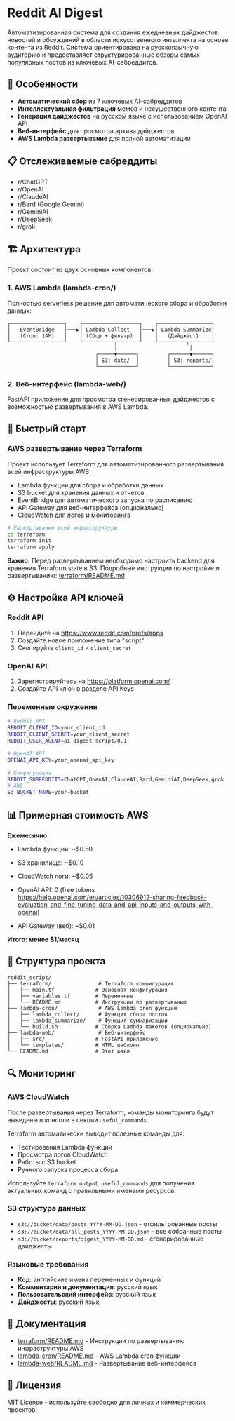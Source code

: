 # Reddit AI Digest

Автоматизированная система для создания ежедневных дайджестов новостей и обсуждений в области искусственного интеллекта на основе контента из Reddit. Система ориентирована на русскоязычную аудиторию и предоставляет структурированные обзоры самых популярных постов из ключевых AI-сабреддитов.

## 🎯 Особенности

- **Автоматический сбор** из 7 ключевых AI-сабреддитов
- **Интеллектуальная фильтрация** мемов и несущественного контента
- **Генерация дайджестов** на русском языке с использованием OpenAI API
- **Веб-интерфейс** для просмотра архива дайджестов
- **AWS Lambda развертывание** для полной автоматизации

## 📋 Отслеживаемые сабреддиты

- r/ChatGPT
- r/OpenAI
- r/ClaudeAI
- r/Bard (Google Gemini)
- r/GeminiAI
- r/DeepSeek
- r/grok

## 🏗️ Архитектура

Проект состоит из двух основных компонентов:

### 1. AWS Lambda (lambda-cron/)
Полностью serverless решение для автоматического сбора и обработки данных:

```
┌─────────────────┐    ┌──────────────────┐    ┌─────────────────┐
│   EventBridge   │───▶│ Lambda Collect   │───▶│ Lambda Summarize│
│   (Cron: 1AM)   │    │ (Сбор + фильтр)  │    │   (Дайджест)    │
└─────────────────┘    └──────────┬───────┘    └─────────┬───────┘
                                  │                       │
                            ┌─────▼──────┐         ┌──────▼──────┐
                            │ S3: data/  │         │ S3: reports/│
                            └────────────┘         └─────────────┘
```

### 2. Веб-интерфейс (lambda-web/)
FastAPI приложение для просмотра сгенерированных дайджестов с возможностью развертывания в AWS Lambda.

## 🚀 Быстрый старт

### AWS развертывание через Terraform

Проект использует Terraform для автоматизированного развертывания всей инфраструктуры AWS:
- Lambda функции для сбора и обработки данных
- S3 bucket для хранения данных и отчетов
- EventBridge для автоматического запуска по расписанию
- API Gateway для веб-интерфейса (опционально)
- CloudWatch для логов и мониторинга

```bash
# Развертывание всей инфраструктуры
cd terraform
terraform init
terraform apply
```

**Важно:** Перед развертыванием необходимо настроить backend для хранения Terraform state в S3. Подробные инструкции по настройке и развертыванию: [terraform/README.md](terraform/README.md)

## ⚙️ Настройка API ключей

### Reddit API
1. Перейдите на https://www.reddit.com/prefs/apps
2. Создайте новое приложение типа "script"
3. Скопируйте `client_id` и `client_secret`

### OpenAI API
1. Зарегистрируйтесь на https://platform.openai.com/
2. Создайте API ключ в разделе API Keys

### Переменные окружения
```bash
# Reddit API
REDDIT_CLIENT_ID=your_client_id
REDDIT_CLIENT_SECRET=your_client_secret
REDDIT_USER_AGENT=ai-digest-script/0.1

# OpenAI API
OPENAI_API_KEY=your_openai_api_key

# Конфигурация
REDDIT_SUBREDDITS=ChatGPT,OpenAI,ClaudeAI,Bard,GeminiAI,DeepSeek,grok
# AWS
S3_BUCKET_NAME=your-bucket
```

## 📊 Примерная стоимость AWS

**Ежемесячно:**
- Lambda функции: ~$0.50
- S3 хранилище: ~$0.10
- CloudWatch логи: ~$0.05
- OpenAI API: 0 (free tokens https://help.openai.com/en/articles/10306912-sharing-feedback-evaluation-and-fine-tuning-data-and-api-inputs-and-outputs-with-openai)

- API Gateway (веб): ~$0.01

**Итого: менее $1/месяц**


## 📁 Структура проекта

```
reddit_script/
├── terraform/               # Terraform конфигурация
│   ├── main.tf             # Основная конфигурация
│   ├── variables.tf        # Переменные
│   └── README.md           # Инструкции по развертыванию
├── lambda-cron/             # AWS Lambda cron функции
│   ├── lambda_collect/      # Функция сбора постов
│   ├── lambda_summarize/    # Функция суммаризации
│   └── build.sh            # Сборка Lambda пакетов (опционально)
├── lambda-web/              # Веб-интерфейс
│   ├── src/                # FastAPI приложение
│   └── templates/          # HTML шаблоны
└── README.md               # Этот файл
```

## 🔍 Мониторинг

### AWS CloudWatch

После развертывания через Terraform, команды мониторинга будут выведены в консоли в секции `useful_commands`.

Terraform автоматически выводит полезные команды для:
- Тестирования Lambda функций
- Просмотра логов CloudWatch
- Работы с S3 bucket
- Ручного запуска процесса сбора

Используйте `terraform output useful_commands` для получения актуальных команд с правильными именами ресурсов.

### S3 структура данных
- `s3://bucket/data/posts_YYYY-MM-DD.json` - отфильтрованные посты
- `s3://bucket/data/all_posts_YYYY-MM-DD.json` - все собранные посты
- `s3://bucket/reports/digest_YYYY-MM-DD.md` - сгенерированные дайджесты


### Языковые требования
- **Код**: английские имена переменных и функций
- **Комментарии и документация**: русский язык
- **Пользовательский интерфейс**: русский язык
- **Дайджесты**: русский язык

## 📖 Документация

- [terraform/README.md](terraform/README.md) - Инструкции по развертыванию инфраструктуры AWS
- [lambda-cron/README.md](lambda-cron/README.md) - AWS Lambda cron функции
- [lambda-web/README.md](lambda-web/README.md) - Развертывание веб-интерфейса

## 📄 Лицензия

MIT License - используйте свободно для личных и коммерческих проектов.
